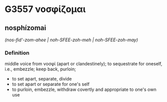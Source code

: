 # G3557 νοσφίζομαι

## nosphízomai

_(nos-fid'-zom-ahee | noh-SFEE-zoh-meh | noh-SFEE-zoh-may)_

### Definition

middle voice from νοσφί (apart or clandestinely); to sequestrate for oneself, i.e., embezzle; keep back, purloin; 

- to set apart, separate, divide
- to set apart or separate for one's self
- to purloin, embezzle, withdraw covertly and appropriate to one's own use
